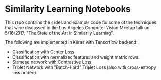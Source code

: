 # Similarity Learning Notebooks

This repo contains the slides and example code for some of the techniques that were discussed in the Los Angeles Computer Vision Meetup talk on 5/16/2017, "The State of the Art in Similarity Learning".

The following are implemented in Keras with Tensorflow backend:
- Classification with Center Loss 
- Classification with normalized features and weight matrix rows.
- Siamese network with Contrastive Loss
- Triplet Network with "Batch-Hard" Triplet Loss (also with cross-entropy loss added)
